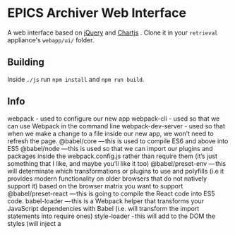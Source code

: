 # EPICS Archiver Web Interface

A web interface based on [jQuery](https://jquery.com/) and [Chartjs](http://www.chartjs.org/) . Clone it in your `retrieval` appliance's `webapp/ui/` folder.

## Building
Inside `./js` run `npm install` and `npm run build`.

## Info
webpack
    - used to configure our new app
webpack-cli
    - used so that we can use Webpack in the command line
webpack-dev-server
    - used so that when we make a change to a file inside our new app, we won’t need to refresh the page.
@babel/core
    — this is used to compile ES6 and above into ES5
@babel/node
    — this is used so that we can import our plugins and packages inside the webpack.config.js rather than require them (it’s just something that I like, and maybe you’ll like it too)
@babel/preset-env
    — this will determinate which transformations or plugins to use and polyfills (i.e it provides modern functionality on older browsers that do not natively support it) based on the browser matrix you want to support
@babel/preset-react
    — this is going to compile the React code into ES5 code.
babel-loader
    — this is a Webpack helper that transforms your JavaScript dependencies with Babel (i.e. will transform the import statements into require ones)
style-loader
    - this will add to the DOM the styles (will inject a <style> tag inside the HTML file)
css-loader
    — will let us import CSS files into our project
sass-loader
    — will let us import SCSS files into our project
node-sass
    — will compile the SCSS files into normal CSS files
